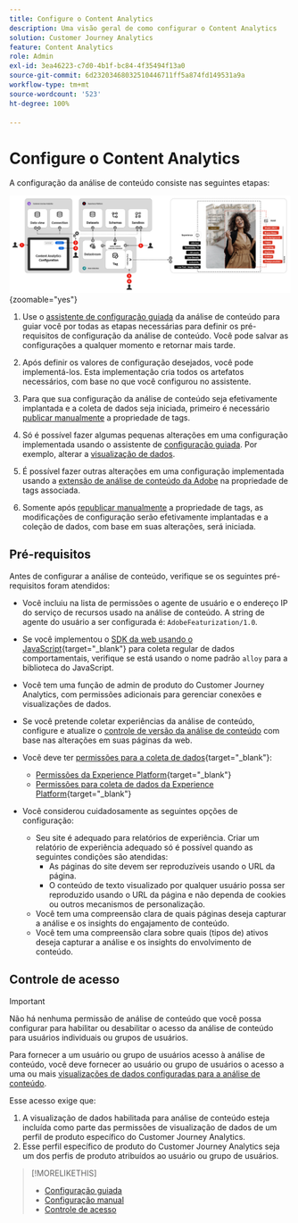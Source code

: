 ```yaml
---
title: Configure o Content Analytics
description: Uma visão geral de como configurar o Content Analytics
solution: Customer Journey Analytics
feature: Content Analytics
role: Admin
exl-id: 3ea46223-c7d0-4b1f-bc84-4f35494f13a0
source-git-commit: 6d23203468032510446711ff5a874fd149531a9a
workflow-type: tm+mt
source-wordcount: '523'
ht-degree: 100%

---
```


# Configure o Content Analytics

A configuração da análise de conteúdo consiste nas seguintes etapas:

![Configuração da análise de conteúdo](../assets/aca-configuration.svg){zoomable="yes"}

1. Use o [assistente de configuração guiada](guided.md) da análise de conteúdo para guiar você por todas as etapas necessárias para definir os pré-requisitos de configuração da análise de conteúdo. Você pode salvar as configurações a qualquer momento e retornar mais tarde.
1. Após definir os valores de configuração desejados, você pode implementá-los. Esta implementação cria todos os artefatos necessários, com base no que você configurou no assistente.
1. Para que sua configuração da análise de conteúdo seja efetivamente implantada e a coleta de dados seja iniciada, primeiro é necessário [publicar manualmente](manual.md) a propriedade de tags.

1. Só é possível fazer algumas pequenas alterações em uma configuração implementada usando o assistente de [configuração guiada](guided.md). Por exemplo, alterar a [visualização de dados](/help/data-views/data-views.md).
1. É possível fazer outras alterações em uma configuração implementada usando a [extensão de análise de conteúdo da Adobe](https://experienceleague.adobe.com/pt-br/docs/experience-platform/tags/extensions/client/content-analytics/overview) na propriedade de tags associada.
1. Somente após [republicar manualmente](manual.md) a propriedade de tags, as modificações de configuração serão efetivamente implantadas e a coleção de dados, com base em suas alterações, será iniciada.


## Pré-requisitos

Antes de configurar a análise de conteúdo, verifique se os seguintes pré-requisitos foram atendidos:

* Você incluiu na lista de permissões o agente de usuário e o endereço IP do serviço de recursos usado na análise de conteúdo. A string de agente do usuário a ser configurada é: <code>AdobeFeaturization/1.0</code>.
* Se você implementou o [SDK da web usando o JavaScript](https://experienceleague.adobe.com/pt-br/docs/experience-platform/web-sdk/install/library){target="_blank"} para coleta regular de dados comportamentais, verifique se está usando o nome padrão <code>alloy</code> para a biblioteca do JavaScript.
* Você tem uma função de admin de produto do Customer Journey Analytics, com permissões adicionais para gerenciar conexões e visualizações de dados.
* Se você pretende coletar experiências da análise de conteúdo, configure e atualize o [controle de versão da análise de conteúdo](manual.md#versioning) com base nas alterações em suas páginas da web.
* Você deve ter [permissões para a coleta de dados](https://experienceleague.adobe.com/pt-br/docs/experience-platform/collection/permissions){target="_blank"}:
   * [Permissões da Experience Platform](https://experienceleague.adobe.com/pt-br/docs/experience-platform/collection/permissions#adobe-experience-platform-permissions){target="_blank"}
   * [Permissões para coleta de dados da Experience Platform](https://experienceleague.adobe.com/pt-br/docs/experience-platform/collection/permissions#adobe-experience-platform-data-collection-permissions){target="_blank"}
* Você considerou cuidadosamente as seguintes opções de configuração:

   * Seu site é adequado para relatórios de experiência. Criar um relatório de experiência adequado só é possível quando as seguintes condições são atendidas:
      * As páginas do site devem ser reproduzíveis usando o URL da página.
      * O conteúdo de texto visualizado por qualquer usuário possa ser reproduzido usando o URL da página e não dependa de cookies ou outros mecanismos de personalização.
   * Você tem uma compreensão clara de quais páginas deseja capturar a análise e os insights do engajamento de conteúdo.
   * Você tem uma compreensão clara sobre quais (tipos de) ativos deseja capturar a análise e os insights do envolvimento de conteúdo.


## Controle de acesso

>[!IMPORTANT]
>
>Não há nenhuma permissão de análise de conteúdo que você possa configurar para habilitar ou desabilitar o acesso da análise de conteúdo para usuários individuais ou grupos de usuários.
>

Para fornecer a um usuário ou grupo de usuários acesso à análise de conteúdo, você deve fornecer ao usuário ou grupo de usuários o acesso a uma ou mais [visualizações de dados configuradas para a análise de conteúdo](guided.md#data-view).

Esse acesso exige que:

1. A visualização de dados habilitada para análise de conteúdo esteja incluída como parte das permissões de visualização de dados de um perfil de produto específico do Customer Journey Analytics.
1. Esse perfil específico de produto do Customer Journey Analytics seja um dos perfis de produto atribuídos ao usuário ou grupo de usuários.

>[!MORELIKETHIS]
>
>* [Configuração guiada](guided.md)
>* [Configuração manual](manual.md)
>* [Controle de acesso](/help/technotes/access-control.md)
>
